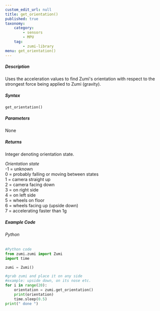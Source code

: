 ```yaml
---
custom_edit_url: null
title: get_orientation()
published: true
taxonomy:
    category:
        - sensors
        - MPU
    tag:
        - zumi-library
menu: get_orientation()
---
```


##### Description
Uses the acceleration values to find Zumi's orientation with respect to the strongest force being applied to Zumi (gravity).

##### Syntax
```get_orientation()```<br />

##### Parameters
None

##### Returns
Integer denoting orientation state.<br />

*Orientation state* <br />
-1 = unknown<br />
 0 = probably falling or moving between states<br />
 1 = camera straight up<br />
 2 = camera facing down<br />
 3 = on right side<br />
 4 = on left side<br />
 5 = wheels on floor<br />
 6 = wheels facing up (upside down)<br />
 7 = accelerating faster than 1g<br />

##### Example Code
###### Python
```python
#Python code
from zumi.zumi import Zumi
import time

zumi = Zumi()

#grab zumi and place it on any side 
#example: upside down, on its nose etc.
for i in range(20):
    orientation = zumi.get_orientation()
    print(orientation)
    time.sleep(0.5)
print(" done ")

```